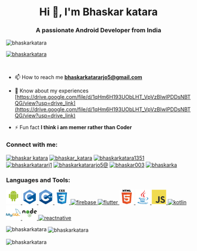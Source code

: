 <h1 align="center">Hi 👋, I'm Bhaskar katara</h1>
<h3 align="center">A passionate Android Developer from India</h3>

<p align="left"> <img src="https://komarev.com/ghpvc/?username=bhaskarkatara&label=Profile%20views&color=0e75b6&style=flat" alt="bhaskarkatara" /> </p>

<p align="left"> <a href="https://github.com/ryo-ma/github-profile-trophy"><img src="https://github-profile-trophy.vercel.app/?username=bhaskarkatara" alt="bhaskarkatara" /></a> </p>

<p align="left"> <a href="https://twitter.com/" target="blank"><img src="https://img.shields.io/twitter/follow/?logo=twitter&style=for-the-badge" alt="" /></a> </p>

- 📫 How to reach me **bhaskarkatararjo5@gmail.com**

- 📄 Know about my experiences [https://drive.google.com/file/d/1qHm6H193UObLHT_VpVzBIwlPDDsNBTQG/view?usp=drive_link](https://drive.google.com/file/d/1qHm6H193UObLHT_VpVzBIwlPDDsNBTQG/view?usp=drive_link)

- ⚡ Fun fact **I think i am memer rather than Coder**

<h3 align="left">Connect with me:</h3>
<p align="left">
<a href="https://linkedin.com/in/bhaskar katara" target="blank"><img align="center" src="https://raw.githubusercontent.com/rahuldkjain/github-profile-readme-generator/master/src/images/icons/Social/linked-in-alt.svg" alt="bhaskar katara" height="30" width="40" /></a>
<a href="https://instagram.com/bhaskar_katara" target="blank"><img align="center" src="https://raw.githubusercontent.com/rahuldkjain/github-profile-readme-generator/master/src/images/icons/Social/instagram.svg" alt="bhaskar_katara" height="30" width="40" /></a>
<a href="https://www.youtube.com/c/bhaskarkatara1351" target="blank"><img align="center" src="https://raw.githubusercontent.com/rahuldkjain/github-profile-readme-generator/master/src/images/icons/Social/youtube.svg" alt="bhaskarkatara1351" height="30" width="40" /></a>
<a href="https://www.hackerrank.com/bhaskarkatararj1" target="blank"><img align="center" src="https://raw.githubusercontent.com/rahuldkjain/github-profile-readme-generator/master/src/images/icons/Social/hackerrank.svg" alt="bhaskarkatararj1" height="30" width="40" /></a>
<a href="https://codeforces.com/profile/bhaskarkatararjo5@" target="blank"><img align="center" src="https://raw.githubusercontent.com/rahuldkjain/github-profile-readme-generator/master/src/images/icons/Social/codeforces.svg" alt="bhaskarkatararjo5@" height="30" width="40" /></a>
<a href="https://www.leetcode.com/bhaskar003" target="blank"><img align="center" src="https://raw.githubusercontent.com/rahuldkjain/github-profile-readme-generator/master/src/images/icons/Social/leet-code.svg" alt="bhaskar003" height="30" width="40" /></a>
<a href="https://auth.geeksforgeeks.org/user/bhaskarka" target="blank"><img align="center" src="https://raw.githubusercontent.com/rahuldkjain/github-profile-readme-generator/master/src/images/icons/Social/geeks-for-geeks.svg" alt="bhaskarka" height="30" width="40" /></a>
</p>

<h3 align="left">Languages and Tools:</h3>
<p align="left"> <a href="https://developer.android.com" target="_blank" rel="noreferrer"> <img src="https://raw.githubusercontent.com/devicons/devicon/master/icons/android/android-original-wordmark.svg" alt="android" width="40" height="40"/> </a> <a href="https://www.cprogramming.com/" target="_blank" rel="noreferrer"> <img src="https://raw.githubusercontent.com/devicons/devicon/master/icons/c/c-original.svg" alt="c" width="40" height="40"/> </a> <a href="https://www.w3schools.com/cpp/" target="_blank" rel="noreferrer"> <img src="https://raw.githubusercontent.com/devicons/devicon/master/icons/cplusplus/cplusplus-original.svg" alt="cplusplus" width="40" height="40"/> </a> <a href="https://www.w3schools.com/css/" target="_blank" rel="noreferrer"> <img src="https://raw.githubusercontent.com/devicons/devicon/master/icons/css3/css3-original-wordmark.svg" alt="css3" width="40" height="40"/> </a> <a href="https://firebase.google.com/" target="_blank" rel="noreferrer"> <img src="https://www.vectorlogo.zone/logos/firebase/firebase-icon.svg" alt="firebase" width="40" height="40"/> </a> <a href="https://flutter.dev" target="_blank" rel="noreferrer"> <img src="https://www.vectorlogo.zone/logos/flutterio/flutterio-icon.svg" alt="flutter" width="40" height="40"/> </a> <a href="https://www.w3.org/html/" target="_blank" rel="noreferrer"> <img src="https://raw.githubusercontent.com/devicons/devicon/master/icons/html5/html5-original-wordmark.svg" alt="html5" width="40" height="40"/> </a> <a href="https://www.java.com" target="_blank" rel="noreferrer"> <img src="https://raw.githubusercontent.com/devicons/devicon/master/icons/java/java-original.svg" alt="java" width="40" height="40"/> </a> <a href="https://developer.mozilla.org/en-US/docs/Web/JavaScript" target="_blank" rel="noreferrer"> <img src="https://raw.githubusercontent.com/devicons/devicon/master/icons/javascript/javascript-original.svg" alt="javascript" width="40" height="40"/> </a> <a href="https://kotlinlang.org" target="_blank" rel="noreferrer"> <img src="https://www.vectorlogo.zone/logos/kotlinlang/kotlinlang-icon.svg" alt="kotlin" width="40" height="40"/> </a> <a href="https://www.mysql.com/" target="_blank" rel="noreferrer"> <img src="https://raw.githubusercontent.com/devicons/devicon/master/icons/mysql/mysql-original-wordmark.svg" alt="mysql" width="40" height="40"/> </a> <a href="https://nodejs.org" target="_blank" rel="noreferrer"> <img src="https://raw.githubusercontent.com/devicons/devicon/master/icons/nodejs/nodejs-original-wordmark.svg" alt="nodejs" width="40" height="40"/> </a> <a href="https://reactnative.dev/" target="_blank" rel="noreferrer"> <img src="https://reactnative.dev/img/header_logo.svg" alt="reactnative" width="40" height="40"/> </a> </p>

<p><img align="left" src="https://github-readme-stats.vercel.app/api/top-langs?username=bhaskarkatara&show_icons=true&locale=en&layout=compact" alt="bhaskarkatara" /></p>

<p>&nbsp;<img align="center" src="https://github-readme-stats.vercel.app/api?username=bhaskarkatara&show_icons=true&locale=en" alt="bhaskarkatara" /></p>

<p><img align="center" src="https://github-readme-streak-stats.herokuapp.com/?user=bhaskarkatara&" alt="bhaskarkatara" /></p>
